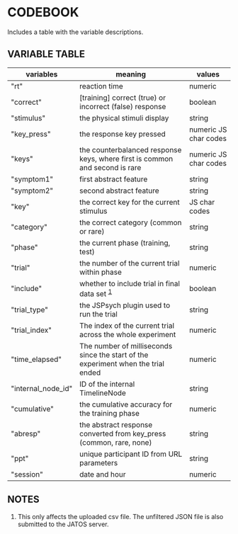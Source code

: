 # CODEBOOK

Includes a table with the variable descriptions.

## VARIABLE TABLE

| variables | meaning | values |
|--|--|--|
| "rt"               | reaction time | numeric |
| "correct"          | [training] correct (true) or incorrect (false) response | boolean |
| "stimulus"         | the physical stimuli display | string |
| "key_press"        | the response key pressed | numeric JS char codes |
| "keys"             | the counterbalanced response keys, where first is common and second is rare | numeric JS char codes  |
| "symptom1"         | first abstract feature | string |
| "symptom2"         | second abstract feature | string |
| "key"              | the correct key for the current stimulus | JS char codes |
| "category"         | the correct category (common or rare) | string |
| "phase"            | the current phase (training, test) | string |
| "trial"            | the number of the current trial within phase | numeric |
| "include"          | whether to include trial in final data set <sup>[1](#NOTES)</sup> | boolean |
| "trial_type"       | the JSPsych plugin used to run the trial | string |
| "trial_index"      | The index of the current trial across the whole experiment | numeric |
| "time_elapsed"     | The number of milliseconds since the start of the experiment when the trial ended | numeric |
| "internal_node_id" | ID of the internal TimelineNode | string |
| "cumulative"       | the cumulative accuracy for the training phase | numeric |
| "abresp"           | the abstract response converted from key_press (common, rare, none) | string |
| "ppt"              | unique participant ID from URL parameters | string |
| "session"          | date and hour | numeric |

<h2 id="NOTES">NOTES</h2>

1.  This only affects the uploaded csv file. The unfiltered JSON file is also
    submitted to the JATOS server.

